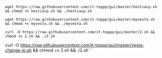  ```wget https://raw.githubusercontent.com/it-toppp/gui/master/hestiacp.sh && chmod +x hestiacp.sh && ./hestiacp.sh```
 
 ```wget https://raw.githubusercontent.com/it-toppp/gui/master/myvesta.sh && chmod +x myvesta.sh && ./myvesta.sh```
 
 ```curl -O https://raw.githubusercontent.com/it-toppp/gui/master/2.sh && chmod +x 2.sh && ./2.sh```
 
 curl -O https://raw.githubusercontent.com/it-toppp/gui/master/vesta-change-ip.sh && chmod +x 2.sh && ./2.sh```

